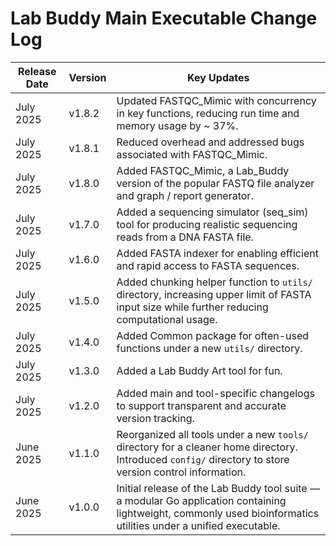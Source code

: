 # Lab Buddy Main Executable Change Log

| Release Date | Version | Key Updates |
|--------------|---------|-------------|
| July 2025    | v1.8.2  | Updated FASTQC_Mimic with concurrency in key functions, reducing run time and memory usage by ~ 37%. |
| July 2025    | v1.8.1  | Reduced overhead and addressed bugs associated with FASTQC_Mimic. |
| July 2025    | v1.8.0  | Added FASTQC_Mimic, a Lab_Buddy version of the popular FASTQ file analyzer and graph / report generator. |
| July 2025    | v1.7.0  | Added a sequencing simulator (seq_sim) tool for producing realistic sequencing reads from a DNA FASTA file. |
| July 2025    | v1.6.0  | Added FASTA indexer for enabling efficient and rapid access to FASTA sequences. |
| July 2025    | v1.5.0  | Added chunking helper function to `utils/` directory, increasing upper limit of FASTA input size while further reducing computational usage.|
| July 2025    | v1.4.0  | Added Common package for often-used functions under a new `utils/` directory. |
| July 2025    | v1.3.0  | Added a Lab Buddy Art tool for fun. |
| July 2025    | v1.2.0  | Added main and tool-specific changelogs to support transparent and accurate version tracking. |
| June 2025    | v1.1.0  | Reorganized all tools under a new `tools/` directory for a cleaner home directory. Introduced `config/` directory to store version control information. |
| June 2025    | v1.0.0  | Initial release of the Lab Buddy tool suite — a modular Go application containing lightweight, commonly used bioinformatics utilities under a unified executable. |
